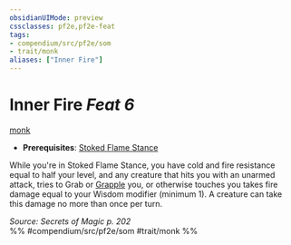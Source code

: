 ```yaml
---
obsidianUIMode: preview
cssclasses: pf2e,pf2e-feat
tags:
- compendium/src/pf2e/som
- trait/monk
aliases: ["Inner Fire"]
---
```

# Inner Fire  *Feat 6*  
[monk](rules/traits/monk.md "Monk Class Trait")  

- **Prerequisites**: [Stoked Flame Stance](compendium/feats/stoked-flame-stance-som.md)

While you're in Stoked Flame Stance, you have cold and fire resistance equal to half your level, and any creature that hits you with an unarmed attack, tries to Grab or [Grapple](rules/actions/grapple.md) you, or otherwise touches you takes fire damage equal to your Wisdom modifier (minimum 1). A creature can take this damage no more than once per turn.

*Source: Secrets of Magic p. 202*  
%% #compendium/src/pf2e/som #trait/monk %%